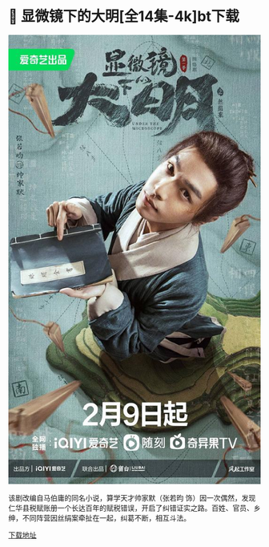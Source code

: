 # 🍟 显微镜下的大明\[全14集-4k]bt下载

![](<../.gitbook/assets/image (1) (1) (1).png>)

该剧改编自马伯庸的同名小说，算学天才帅家默（张若昀 饰）因一次偶然，发现仁华县税赋账册一个长达百年的赋税错误，开启了纠错证实之路。百姓、官员、乡绅，不同阵营因丝绢案牵扯在一起，纠葛不断，相互斗法。

[下载地址](https://btbtt18.com/attach-dialog-fid-950-aid-5869768.htm)
